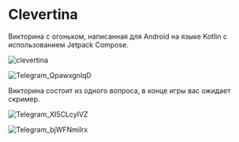 # Сlevertina
Викторина с огоньком, написанная для Android на языке Kotlin с использованием Jetpack Compose.

![clevertina](https://github.com/axelblatt/clevertina/assets/84366597/37ef59f0-a641-4843-990a-6999a2906684)

![Telegram_QpawxgnlqD](https://github.com/axelblatt/clevertina/assets/84366597/ab8c342a-a9df-4b99-a39a-779e01de6b4c)

Викторина состоит из одного вопроса, в конце игры вас ожидает скример.

![Telegram_XI5CLcyIVZ](https://github.com/axelblatt/clevertina/assets/84366597/f981c989-3951-4c4e-890c-51fc21050730)

![Telegram_bjWFNmilrx](https://github.com/axelblatt/clevertina/assets/84366597/a78c47d0-8a2f-4810-86e2-df5f9eee4247)
